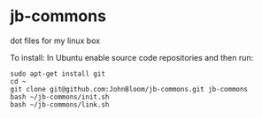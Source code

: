 # jb-commons
dot files for my linux box 

To install:
In Ubuntu enable source code repositories and then run:
```
sudo apt-get install git
cd ~
git clone git@github.com:JohnBloom/jb-commons.git jb-commons
bash ~/jb-commons/init.sh
bash ~/jb-commons/link.sh
```
